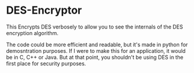# DES-Encryptor
This Encrypts DES verbosely to allow you to see the internals of the DES encryption algorithm.

The code could be more efficient and readable, but it's made in python for demosntration purposes. If I were to make this for an application, it would be in C, C++ or Java. But at that point, you shouldn't be using DES in the first place for security purposes. 
